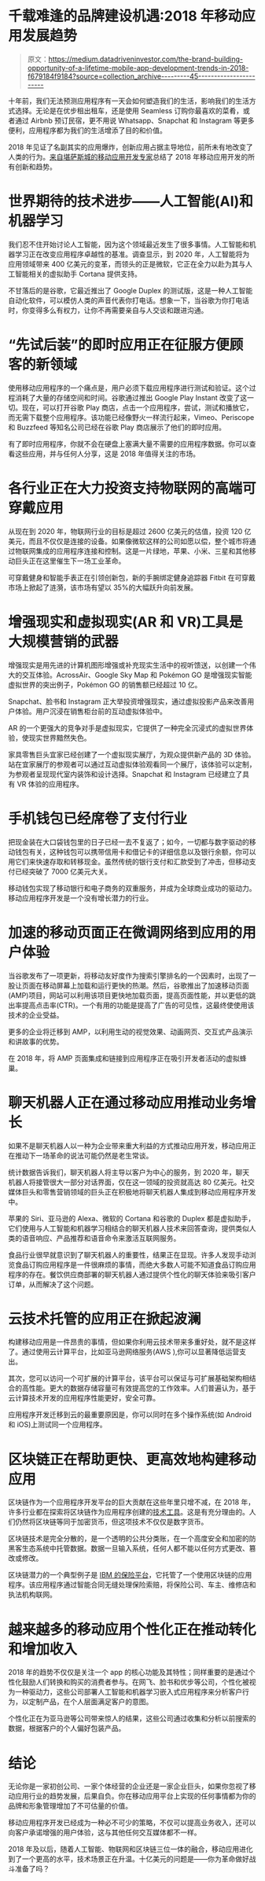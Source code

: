 # 千载难逢的品牌建设机遇:2018 年移动应用发展趋势

> 原文：<https://medium.datadriveninvestor.com/the-brand-building-opportunity-of-a-lifetime-mobile-app-development-trends-in-2018-f679184f9184?source=collection_archive---------45----------------------->

十年前，我们无法预测应用程序有一天会如何塑造我们的生活，影响我们的生活方式选择。无论是在优步租出租车，还是使用 Seamless 订购你最喜欢的菜肴，或者通过 Airbnb 预订民宿，更不用说 Whatsapp、Snapchat 和 Instagram 等更多便利，应用程序都为我们的生活增添了目的和价值。

2018 年见证了名副其实的应用爆炸，创新应用占据主导地位，前所未有地改变了人类的行为。[来自堪萨斯城的移动应用开发专家](https://www.tricension.com/mobile-app-development/)总结了 2018 年移动应用开发的所有创新和趋势。

# 世界期待的技术进步——人工智能(AI)和机器学习

我们忍不住开始讨论人工智能，因为这个领域最近发生了很多事情。人工智能和机器学习正在改变应用程序卓越性的基准。调查显示，到 2020 年，人工智能将为应用领域带来 400 亿美元的变革，而领头的正是微软，它正在全力以赴为其与人工智能相关的虚拟助手 Cortana 提供支持。

不甘落后的是谷歌，它最近推出了 Google Duplex 的测试版，这是一种人工智能自动化软件，可以模仿人类的声音代表你打电话。想象一下，当谷歌为你打电话时，你变得多么有权力，让你不再需要亲自与人交谈和跟进沟通。

# “先试后装”的即时应用正在征服方便顾客的新领域

使用移动应用程序的一个痛点是，用户必须下载应用程序进行测试和验证。这个过程消耗了大量的存储空间和时间。谷歌通过推出 Google Play Instant 改变了这一切。现在，可以打开谷歌 Play 商店，点击一个应用程序，尝试，测试和播放它，而无需下载整个应用程序。该功能已经像野火一样流行起来，Vimeo、Periscope 和 Buzzfeed 等知名公司已经在谷歌 Play 商店展示了他们的即时应用。

有了即时应用程序，你就不会在硬盘上塞满大量不需要的应用程序数据。你可以查看这些应用，并与任何人分享，这是 2018 年值得关注的市场。

# 各行业正在大力投资支持物联网的高端可穿戴应用

从现在到 2020 年，物联网行业的目标是超过 2600 亿美元的估值，投资 120 亿美元，而且不仅仅是连接的设备。如果像微软这样的公司如愿以偿，整个城市将通过物联网集成的应用程序连接和控制。这是一片绿地，苹果、小米、三星和其他移动巨头正在这里催生下一场工业革命。

可穿戴健身和智能手表正在引领创新包，新的手腕绑定健身追踪器 Fitbit 在可穿戴市场上掀起了涟漪，该市场有望以 35%的大幅跃升向前发展。

# 增强现实和虚拟现实(AR 和 VR)工具是大规模营销的武器

增强现实是用先进的计算机图形增强或补充现实生活中的视听馈送，以创建一个伟大的交互体验。AcrossAir、Google Sky Map 和 Pokémon GO 是增强现实智能虚拟世界的突出例子，Pokémon GO 的销售额已经超过 10 亿。

Snapchat、脸书和 Instagram 正大举投资增强现实，通过虚拟投影产品来改善用户体验。用户沉浸在销售柜台前的互动虚拟体验中。

AR 的一个更强大的竞争对手是虚拟现实，它提供了一种完全沉浸式的虚拟世界体验，使现实世界黯然失色。

家具零售巨头宜家已经创建了一个虚拟现实展厅，为观众提供新产品的 3D 体验。站在宜家展厅的参观者可以通过互动虚拟体验观看同一个展厅，该体验可以定制，为参观者呈现现代室内装饰和设计选择。Snapchat 和 Instagram 已经建立了具有 VR 体验的应用程序。

# 手机钱包已经席卷了支付行业

把现金装在大口袋钱包里的日子已经一去不复返了；如今，一切都与数字驱动的移动钱包有关，这种钱包可以携带信用卡和借记卡的详细信息以及银行余额，你可以用它们来快速存取和转移现金。虽然传统的银行支付和汇款受到了冲击，但移动支付已经突破了 7000 亿美元大关。

移动钱包实现了移动银行和电子商务的双重服务，并成为全球商业成功的驱动力。移动应用程序开发是一个没有增长潜力的行业。

# 加速的移动页面正在微调网络到应用的用户体验

当谷歌发布了一项更新，将移动友好度作为搜索引擎排名的一个因素时，出现了一股让页面在移动屏幕上加载和运行更快的热潮。然后，谷歌推出了加速移动页面(AMP)项目，网站可以利用该项目更快地加载页面，提高页面性能，并以更低的跳出率提高点击率(CTR)。一个有用的功能是提高了广告的可见性，这最终使使用该技术的企业受益。

更多的企业将迁移到 AMP，以利用生动的视觉效果、动画网页、交互式产品演示和讲故事的优势。

在 2018 年，将 AMP 页面集成和链接到应用程序正在吸引开发者活动的虚拟蜂巢。

# 聊天机器人正在通过移动应用推动业务增长

如果不是聊天机器人以一种为企业带来重大利益的方式推动应用开发，移动应用正在推动下一场革命的说法可能仍然是老生常谈。

统计数据告诉我们，聊天机器人将主导以客户为中心的服务，到 2020 年，聊天机器人将接管很大一部分对话界面，仅在这一领域的投资就高达 80 亿美元。社交媒体巨头和零售营销领域的巨头正在积极地将聊天机器人集成到移动应用程序开发中。

苹果的 Siri、亚马逊的 Alexa、微软的 Cortana 和谷歌的 Duplex 都是虚拟助手，它们使用与人工智能和机器学习相结合的聊天机器人技术来回答查询，提供类似人类的语音响应、产品推荐和语音命令来激活互联网服务。

食品行业很早就意识到了聊天机器人的重要性，结果正在显现。许多人发现手动浏览食品订购应用程序是一件很麻烦的事情，而绝大多数人可能不知道食品订购应用程序的存在。餐饮供应商部署的聊天机器人通过提供个性化的聊天体验来吸引客户订单，从而解决了这个问题。

# 云技术托管的应用正在掀起波澜

构建移动应用是一件昂贵的事情，但如果你利用云技术带来多重好处，就不是这样了。通过使用云计算平台，比如亚马逊网络服务(AWS ),你可以显著降低运营支出。

其次，您可以访问一个可扩展的计算平台，该平台可以保证与可扩展基础架构相结合的高性能。更大的数据存储容量可有效提高您的工作效率。人们普遍认为，基于云计算技术开发的应用程序性能更好，安全可靠。

应用程序开发迁移到云的最重要原因是，你可以同时在多个操作系统(如 Android 和 iOS)上测试同一个应用程序。

# 区块链正在帮助更快、更高效地构建移动应用

区块链作为一个应用程序开发平台的巨大贡献在这些年里只增不减，在 2018 年，许多行业都在探索将区块链作为应用程序创建的[技术工具](https://mobilewirelesstech.com/looking-future-mobile-apps-blockchain-development/)。这是有充分理由的。人们仍然将区块链等同于加密货币，但这项技术不仅仅是数字货币。

区块链技术是完全分散的，是一个透明的公共分类账，在一个高度安全和加密的防黑客生态系统中托管数据。数据一旦输入系统，任何人都不能以任何方式更改、篡改或修改。

区块链潜力的一个典型例子是 [IBM 的保险平台](https://www.ibm.com/industries/insurance/solutions/insurance-platform)，它托管了一个使用区块链的应用程序。该应用程序通过智能合同无缝处理保险索赔，将保险公司、车主、维修店和执法机构联网。

# 越来越多的移动应用个性化正在推动转化和增加收入

2018 年的趋势不仅仅是关注一个 app 的核心功能及其特性；同样重要的是通过个性化鼓励人们转换和购买的消费者参与。在网飞、脸书和优步等公司，个性化被视为一种驱动力，这些公司部署人工智能和机器学习嵌入式应用程序来分析客户行为，以定制产品，在个人层面满足客户的意图。

个性化正在为亚马逊等公司带来惊人的结果，这些公司通过收集和分析以前搜索的数据，根据客户的个人偏好包装产品。

# 结论

无论你是一家初创公司、一家个体经营的企业还是一家企业巨头，如果你忽视了移动应用行业的趋势发展，后果自负。你在移动应用平台上实现的任何事情都为你的品牌和形象管理增加了不可估量的价值。

移动应用程序开发已经成为一种必不可少的策略，不仅可以提高业务收入，还可以向客户承诺增强的用户体验，这与其他任何交互媒体都不一样。

2018 年及以后，随着人工智能、物联网和区块链三位一体的融合，移动应用进化到了一个更高的水平，技术场景正在升温。十亿美元的问题是——你为革命做好战斗准备了吗？